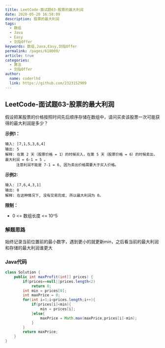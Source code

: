 ```yaml
---
title: LeetCode-面试题63-股票的最大利润
date: 2020-05-20 16:58:09
description: 股票的最大利润
tags: 
  - 数组
  - Java
  - Easy
  - 剑指Offer
keywords: 数组,Java,Easy,剑指Offer
permalink: /pages/610009/
article: true
categories: 
  - 算法
  - 剑指Offer
author: 
  name: coderlhd
  link: https://github.com/2323152909
---
```


## LeetCode-面试题63-股票的最大利润

假设把某股票的价格按照时间先后顺序存储在数组中，请问买卖该股票一次可能获得的最大利润是多少？

 <!--more-->

**示例1：**

```
输入: [7,1,5,3,6,4]
输出: 5
解释: 在第 2 天（股票价格 = 1）的时候买入，在第 5 天（股票价格 = 6）的时候卖出，最大利润 = 6-1 = 5 。
     注意利润不能是 7-1 = 6, 因为卖出价格需要大于买入价格。
```

**示例2:**

```
输入: [7,6,4,3,1]
输出: 0
解释: 在这种情况下, 没有交易完成, 所以最大利润为 0。
```

**限制：**

- 0 <= 数组长度 <= 10^5

### 解题思路

始终记录当前位置前的最小数字，遇到更小的就更新min，之后看当前的最大利润和存储的最大利润谁更大

### Java代码

```java
class Solution {
    public int maxProfit(int[] prices) {
        if(prices==null||prices.length<2)
            return 0;
        int min = prices[0];
        int maxPrice = 0;
        for(int i=1;i<prices.length;i++){
            if(prices[i]<min){
                min = prices[i];
            }else{
                maxPrice = Math.max(maxPrice,prices[i]-min);
            }
        }
        return maxPrice;
    }
}
```

